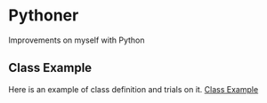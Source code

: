 # Pythoner
Improvements on myself with Python
## Class Example
Here is an example of class definition and trials on it.
[Class Example](ClassExample.py)
